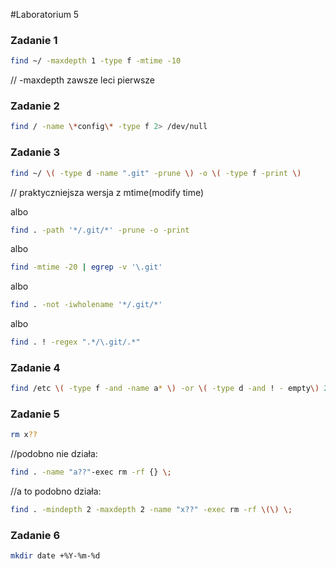#Laboratorium 5

### Zadanie 1

```sh
find ~/ -maxdepth 1 -type f -mtime -10
```
// -maxdepth zawsze leci pierwsze
### Zadanie 2

```sh
find / -name \*config\* -type f 2> /dev/null
```

### Zadanie 3

```sh
find ~/ \( -type d -name ".git" -prune \) -o \( -type f -print \) 
```
// praktyczniejsza wersja z mtime(modify time)

albo

```sh
find . -path '*/.git/*' -prune -o -print
```

albo

```sh
find -mtime -20 | egrep -v '\.git'
```

albo

```sh
find . -not -iwholename '*/.git/*'
```

albo

```sh
find . ! -regex ".*/\.git/.*"
```

### Zadanie 4

```sh
find /etc \( -type f -and -name a* \) -or \( -type d -and ! - empty\) 2> /dev/null
```

### Zadanie 5

```sh
rm x??
```
//podobno nie działa:
```sh
find . -name "a??"-exec rm -rf {} \;
```
//a to podobno działa:
```sh
find . -mindepth 2 -maxdepth 2 -name "x??" -exec rm -rf \(\) \;
```

### Zadanie 6

```sh
mkdir date +%Y-%m-%d
```
